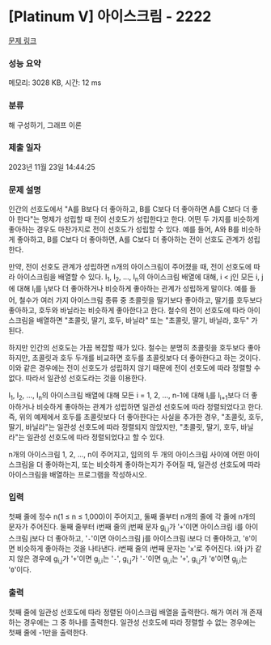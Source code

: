 # [Platinum V] 아이스크림 - 2222 

[문제 링크](https://www.acmicpc.net/problem/2222) 

### 성능 요약

메모리: 3028 KB, 시간: 12 ms

### 분류

해 구성하기, 그래프 이론

### 제출 일자

2023년 11월 23일 14:44:25

### 문제 설명

<p>인간의 선호도에서 "A를 B보다 더 좋아하고, B를 C보다 더 좋아하면 A를 C보다 더 좋아 한다"는 명제가 성립할 때 전이 선호도가 성립한다고 한다. 어떤 두 가지를 비슷하게 좋아하는 경우도 마찬가지로 전이 선호도가 성립할 수 있다. 예를 들어, A와 B를 비슷하게 좋아하고, B를 C보다 더 좋아하면, A를 C보다 더 좋아하는 전이 선호도 관계가 성립한다.</p>

<p>만약, 전이 선호도 관계가 성립하면 n개의 아이스크림이 주어졌을 때, 전이 선호도에 따라 아이스크림을 배열할 수 있다. I<sub>1</sub>, I<sub>2</sub>, ..., I<sub>n</sub>의 아이스크림 배열에 대해, i < j인 모든 i, j에 대해 I<sub>i</sub>를 I<sub>j</sub>보다 더 좋아하거나 비슷하게 좋아하는 관계가 성립하게 말이다. 예를 들어, 철수가 여러 가지 아이스크림 종류 중 초콜릿을 딸기보다 좋아하고, 딸기를 호두보다 좋아하고, 호두와 바닐라는 비슷하게 좋아한다고 한다. 철수의 전이 선호도에 따라 아이스크림을 배열하면 "초콜릿, 딸기, 호두, 바닐라" 또는 "초콜릿, 딸기, 바닐라, 호두" 가 된다.</p>

<p>하지만 인간의 선호도는 가끔 복잡할 때가 있다. 철수는 분명히 초콜릿을 호두보다 좋아하지만, 초콜릿과 호두 두개를 비교하면 호두를 초콜릿보다 더 좋아한다고 하는 것이다. 이와 같은 경우에는 전이 선호도가 성립하지 않기 때문에 전이 선호도에 따라 정렬할 수 없다. 따라서 일관성 선호도라는 것을 이용한다.</p>

<p>I<sub>1</sub>, I<sub>2</sub>, ..., I<sub>n</sub>의 아이스크림 배열에 대해 모든 i = 1, 2, ..., n-1에 대해 I<sub>i</sub>를 I<sub>i+1</sub>보다 더 좋아하거나 비슷하게 좋아하는 관계가 성립하면 일관성 선호도에 따라 정렬되었다고 한다. 즉, 위의 예제에서 호두를 초콜릿보다 더 좋아한다는 사실을 추가한 경우, "초콜릿, 호두, 딸기, 바닐라"는 일관성 선호도에 따라 정렬되지 않았지만, "초콜릿, 딸기, 호두, 바닐라"는 일관성 선호도에 따라 정렬되었다고 할 수 있다.</p>

<p>n개의 아이스크림 1, 2, ..., n이 주어지고, 임의의 두 개의 아이스크림 사이에 어떤 아이스크림을 더 좋아하는지, 또는 비슷하게 좋아하는지가 주어질 때, 일관성 선호도에 따라 아이스크림을 배열하는 프로그램을 작성하시오.</p>

### 입력 

 <p>첫째 줄에 정수 n(1 ≤ n ≤ 1,000)이 주어지고, 둘째 줄부터 n개의 줄에 각 줄에 n개의 문자가 주어진다. 둘째 줄부터 i번째 줄의 j번째 문자 g<sub>i,j</sub>가 '<code>+</code>'이면 아이스크림 i를 아이스크림 j보다 더 좋아하고, '<code>-</code>'이면 아이스크림 j를 아이스크림 i보다 더 좋아하고, '<code>0</code>'이면 비슷하게 좋아하는 것을 나타낸다. i번째 줄의 i번째 문자는 '<code>x</code>'로 주어진다. i와 j가 같지 않은 경우에 g<sub>i,j</sub>가 '<code>+</code>'이면 g<sub>j,i</sub>는 '<code>-</code>', g<sub>i,j</sub>가 '<code>-</code>'이면 g<sub>j,i</sub>는 '<code>+</code>', g<sub>i,j</sub>가 '<code>0</code>'이면 g<sub>j,i</sub>는 '<code>0</code>'이다. </p>

### 출력 

 <p>첫째 줄에 일관성 선호도에 따라 정렬된 아이스크림 배열을 출력한다. 해가 여러 개 존재하는 경우에는 그 중 하나를 출력한다. 일관성 선호도에 따라 정렬할 수 없는 경우에는 첫째 줄에 -1만을 출력한다.</p>

